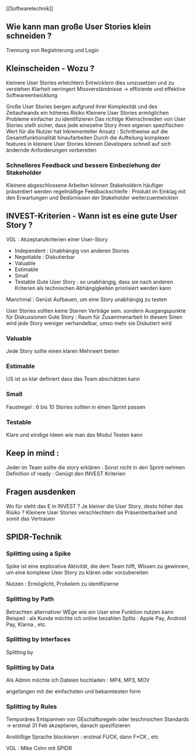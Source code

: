 [[Softwaretechnik]]
## Wie kann man große User Stories klein schneiden ? 
Trennung von Registrierung und Login 
## Kleinscheiden  - Wozu ? 
kleinere User Stories erleichtern Entwicklern dies umzusetzen und zu verstehen
Klarheit verringert Missverständnisse -> effiziente und effektive Softwareentwicklung

Große User Stories bergen aufgrund ihrer Komplexität und des Zeitaufwands ein höheres Risiko
Kleinere User Stories ermöglichen Probleme einfacher zu identifizieren 
Das *richtige* Kleinschneiden von User Stories stellt sicher, dass jede einezelne Story ihren eigenen spezifischen Wert für die Nutzer hat
Inkrementeller Ansatz : Schrittweise auf die Gesamtfunktionalität hinaufarbeiten
Durch die Aufteilung komplexer features in kleinere User Stories können Developers schnell auf sich ändernde Anforderungen vorbereiten 


### Schnelleres Feedback und bessere Einbeziehung der Stakeholder 
Kleinere abgeschlossene Arbeiten können Stakeholdern häufiger präsentiert werden
regelmäßige Feedbackschleife : Produkt im Einklag mit den Erwartungen und Bedürnissen der Stakeholder weiterzuentwicklen

## INVEST-Kriterien  - Wann ist es eine gute User Story ? 

VGL : Akzeptanzkriterien einer User-Story 

- Independent : Unabhängig von anderen Stories 
- Negotiable : Diskutierbar 
- Valuable
- Estimable
- Small
- Testable
Gute User Story : so unabhängig, dass sie nach anderen Kriterien als technischen Abhängigkeiten priorisiert werden kann 

Manchmal : Gerüst Aufbauen, um eine Story unabhängig zu testen 

User Stories sollten keine Starren Verträge sein. sondern Ausgangspunkte für Diskussionen 
Gute Story : Raum für Zusammenarbeit 
In diesem Sinen wird jede Story weniger verhandelbar, umso mehr sie Diskutiert wird

### Valuable 
Jede Story sollte einen klaren Mehrwert bieten
### Estimable 
US ist so klar definiert dass das Team abschätzen kann
### Small
Faustregel  : 6 bis 10 Stories sollten in einen Sprint passen 

### Testable 
Klare und eindige Ideen wie man das Modul Testen kann

## Keep in mind : 
Jeder im Team sollte die story erklären : 
Sonst nicht in den Sprint nehmen 
Definition of ready : Genügt den INVEST Kriterien 


## Fragen ausdenken 

Wo für steht das E in INVEST ?
Je kleiner die User Story, desto höher das Risiko ?
Kleinere User Stories verschlechtern die Präsentierbarkeit und somit das Vertrauen 


## SPIDR-Technik 

### Splitting using a Spike 
Spike ist eine explorative Aktivität, die dem Team hilft, WIssen zu gewinnen, um eine komplexe User Story zu klären oder vorzubereiten 

Nutzen : Ermöglicht, Probelem zu identfizierne 


### Splitting by Path
Betrachten alternativer WEge wie ein User eine Funktion nutzen kann 
Beispeil : als Kunde möchte ich online bezahlen 
	Splits : Apple Pay, Android Pay, Klarna , etc. 

### Splitting by Interfaces
Splitting by 


### Splitting by Data 

Als Admin möchte ich Dateien hochladen :
	MP4, MP3, MOV 

angefangen mit der einfachsten und bekanntesten form 

### Splitting by Rules 
Temporäres Entspannen von GEschäftsregeln oder teschnsichen Standards 
-> erstmal 31 Feb akzeptieren, danach spezifizieren 


Anstößige Sprache  blockieren : erstmal FUCK, dann F*CK , etc 

VGL  : MIke Cohn mit SPIDR